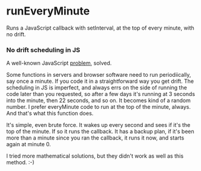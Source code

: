 # runEveryMinute

Runs a JavaScript callback with setInterval, at the top of every minute, with no drift. 

### No drift scheduling in JS

A well-known JavaScript <a href="https://www.google.com/search?q=javascript+drift+setinterval">problem</a>, solved.

Some functions in servers and browser software need to run periodiically, say once a minute. If you code it in a straightforward way you get drift. The scheduling in JS is imperfect, and always errs on the side of running the code later than you requested, so after a few days it's running at 3 seconds into the minute, then 22 seconds, and so on. It becomes kind of a random number. I prefer everyMinute code to run at the top of the minute, always. And that's what this function does. 

It's simple, even brute force. It wakes up every second and sees if it's the top of the minute. If so it runs the callback. It has a backup plan, if it's been more than a minute since you ran the callback, it runs it now, and starts again at minute 0.

I tried more mathematical solutions, but they didn't work as well as this method. :-)

